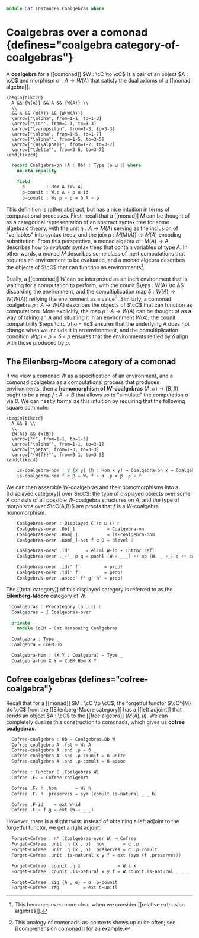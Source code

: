 <!--
```agda
open import Cat.Diagram.Comonad
open import Cat.Displayed.Total
open import Cat.Functor.Adjoint
open import Cat.Displayed.Base
open import Cat.Prelude

import Cat.Reasoning

open Total-hom
open Functor
open _=>_
open _⊣_
```
-->

```agda
module Cat.Instances.Coalgebras where
```

# Coalgebras over a comonad {defines="coalgebra category-of-coalgebras"}

A **coalgebra** for a [[comonad]] $W : \cC \to \cC$ is a pair of an object
$A : \cC$ and morphism $\alpha : A \to W(A)$ that satisfy the dual axioms
of a [[monad algebra]].

~~~{.quiver}
\begin{tikzcd}
  A && {W(A)} && A && {W(A)} \\
  \\
  && A && {W(A)} && {W(W(A))}
  \arrow["\alpha", from=1-1, to=1-3]
  \arrow["\id"', from=1-1, to=3-3]
  \arrow["\varepsilon", from=1-3, to=3-3]
  \arrow["\alpha", from=1-5, to=1-7]
  \arrow["\alpha"', from=1-5, to=3-5]
  \arrow["{W(\alpha)}", from=1-7, to=3-7]
  \arrow["\delta"', from=3-5, to=3-7]
\end{tikzcd}
~~~

<!--
```agda
module _ {o ℓ} {C : Precategory o ℓ} {W : Functor C C} (cm : Comonad-on W) where
  open Cat.Reasoning C
  private module W = Comonad-on cm
  open W
```
-->

```agda
  record Coalgebra-on (A : Ob) : Type (o ⊔ ℓ) where
    no-eta-equality

    field
      ρ        : Hom A (W₀ A)
      ρ-counit : W.ε A ∘ ρ ≡ id
      ρ-comult : W₁ ρ ∘ ρ ≡ δ A ∘ ρ
```

This definition is rather abstract, but has a nice intuition in terms of
computational processes. First, recall that a [[monad]] $M$ can be
thought of as a categorical representation of an abstract syntax tree
for some algebraic theory, with the unit $\eta : A \to M(A)$ serving as
the inclusion of "variables" into syntax trees, and the join $\mu :
M(M(A)) \to M(A)$ encoding substitution. From this perspective, a monad
algebra $\alpha : M(A) \to A$ describes how to *evaluate* syntax trees
that contain variables of type $A$. In other words, a monad $M$
describes some class of inert computations that requires an environment
to be evaluated, and a monad algebra describes the objects of $\cC$ that
can function as environments[^1].

[^1]: This becomes even more clear when we consider [[relative extension algebras]].

Dually, a [[comonad]] $W$ can be interpreted as an inert environment
that is waiting for a computation to perform, with the counit $\eps :
W(A) \to A$ discarding the environment, and the comultiplication map
$\delta : W(A) \to W(W(A))$ reifying the environment as a value[^2].
Similarly, a comonad coalgebra $\rho : A \to W(A)$ describes the objects
of $\cC$ that can function as computations. More explicitly, the map
$\rho : A \to W(A)$ can be thought of as a way of taking an $A$ and
situating it in an environment $W(A)$; the counit compatibility $\eps
\circ \rho = \id$ ensures that the underlying $A$ does not change when
we include it in an environment, and the comultiplication condition
$W(\rho) \circ \rho = \delta \circ \rho$ ensures that the environments
reified by $\delta$ align with those produced by $\rho$.

[^2]: This analogy of comonads-as-contexts shows up quite often; see
[[comprehension comonad]] for an example.

<!--
```agda
  open Coalgebra-on
  module _ where
    open Displayed
```
-->

## The Eilenberg-Moore category of a comonad

If we view a comonad $W$ as a specification of an environment, and a
comonad coalgebra as a computational process that produces environments,
then a **homomorphism of $W$-coalgebras** $(A, \alpha) \to (B, \beta)$
ought to be a map $f : A \to B$ that allows us to "simulate" the
computation $\alpha$ via $\beta$. We can neatly formalize this intuition
by requiring that the following square commute:

~~~{.quiver}
\begin{tikzcd}
  A && B \\
  \\
  {W(A)} && {W(B)}
  \arrow["f", from=1-1, to=1-3]
  \arrow["\alpha"', from=1-1, to=3-1]
  \arrow["\beta", from=1-3, to=3-3]
  \arrow["{W(f)}"', from=3-1, to=3-3]
\end{tikzcd}
~~~

```agda
    is-coalgebra-hom : ∀ {x y} (h : Hom x y) → Coalgebra-on x → Coalgebra-on y → Type _
    is-coalgebra-hom f α β = W₁ f ∘ α .ρ ≡ β .ρ ∘ f
```

We can then assemble $W$-coalgebras and their homomorphisms into a
[[displayed category]] over $\cC$: the type of displayed objects over
some $A$ consists of all possible $W$-coalgebra structures on $A$, and
the type of morphisms over $\cC(A,B)$ are proofs that $f$ is a
$W$-coalgebra homomorphism.

```agda
    Coalgebras-over : Displayed C (o ⊔ ℓ) ℓ
    Coalgebras-over .Ob[_]            = Coalgebra-on
    Coalgebras-over .Hom[_]           = is-coalgebra-hom
    Coalgebras-over .Hom[_]-set f α β = hlevel 2

    Coalgebras-over .id'      = eliml W-id ∙ intror refl
    Coalgebras-over ._∘'_ p q = pushl (W-∘ _ _) ∙∙ ap (W₁ _ ∘_) q ∙∙ extendl p

    Coalgebras-over .idr' f'         = prop!
    Coalgebras-over .idl' f'         = prop!
    Coalgebras-over .assoc' f' g' h' = prop!
```

The [[total category]] of this displayed category is referred to as the
**Eilenberg-Moore** category of $W$.

```agda
  Coalgebras : Precategory (o ⊔ ℓ) ℓ
  Coalgebras = ∫ Coalgebras-over

  private
    module CoEM = Cat.Reasoning Coalgebras

  Coalgebra : Type _
  Coalgebra = CoEM.Ob

  Coalgebra-hom : (X Y : Coalgebra) → Type _
  Coalgebra-hom X Y = CoEM.Hom X Y
```

<!--
```agda
  module Coalgebras = Cat.Reasoning Coalgebras

module _ {o ℓ} {C : Precategory o ℓ} {F : Functor C C} {W : Comonad-on F} where
  private
    module C = Cat.Reasoning C
    module W = Comonad-on W
    unquoteDecl eqv = declare-record-iso eqv (quote Coalgebra-on)

  Coalgebra-on-pathp
    : ∀ {X Y} (p : X ≡ Y) {A : Coalgebra-on W X} {B : Coalgebra-on W Y}
    → PathP (λ i → C.Hom (p i) (F · p i)) (A .Coalgebra-on.ρ) (B .Coalgebra-on.ρ)
    → PathP (λ i → Coalgebra-on W (p i)) A B
  Coalgebra-on-pathp over comults = injectiveP (λ _ → eqv) (comults ,ₚ prop!)

  instance
    Extensional-Coalgebra-on
      : ∀ {ℓr X}
      → ⦃ sa : Extensional (C.Hom X (F · X)) ℓr ⦄
      → Extensional (Coalgebra-on W X) ℓr
    Extensional-Coalgebra-on ⦃ sa ⦄ =
      injection→extensional! (Coalgebra-on-pathp refl) sa

  instance
    Extensional-coalgebra-hom
      : ∀ {ℓr} {x y} ⦃ _ : Extensional (C .Precategory.Hom (x .fst) (y .fst)) ℓr ⦄
      → Extensional (Coalgebras.Hom W x y) ℓr
    Extensional-coalgebra-hom ⦃ e ⦄ = injection→extensional! (λ p → total-hom-path (Coalgebras-over W) p prop!) e

Comonad : ∀ {o ℓ} (C : Precategory o ℓ) → Type _
Comonad C = Σ[ F ∈ Functor C C ] (Comonad-on F)

module _ {o ℓ} {C : Precategory o ℓ} {F : Functor C C} (W : Comonad-on F) where
  open Cat.Reasoning C
  private module W = Comonad-on W
  open Coalgebra-on
  open W
```
-->

## Cofree coalgebras {defines="cofree-coalgebra"}

Recall that for a [[monad]] $M : \cC \to \cC$, the forgetful functor
$\cC^{M} \to \cC$ from the [[Eilenberg-Moore category]] has a [[left
adjoint]] that sends an object $A : \cC$ to the [[free algebra]] $(M(A),
\mu)$. We can completely dualize this construction to comonads, which
gives us **cofree coalgebras**.

```agda
  Cofree-coalgebra : Ob → Coalgebras.Ob W
  Cofree-coalgebra A .fst = W₀ A
  Cofree-coalgebra A .snd .ρ = δ _
  Cofree-coalgebra A .snd .ρ-counit = δ-unitr
  Cofree-coalgebra A .snd .ρ-comult = δ-assoc

  Cofree : Functor C (Coalgebras W)
  Cofree .F₀ = Cofree-coalgebra

  Cofree .F₁ h .hom       = W₁ h
  Cofree .F₁ h .preserves = sym (comult.is-natural _ _ h)

  Cofree .F-id    = ext W-id
  Cofree .F-∘ f g = ext (W-∘ _ _)
```

However, there is a slight twist: instead of obtaining a left adjoint to
the forgetful functor, we get a right adjoint!

```agda
  Forget⊣Cofree : πᶠ (Coalgebras-over W) ⊣ Cofree
  Forget⊣Cofree .unit .η (x , α) .hom       = α .ρ
  Forget⊣Cofree .unit .η (x , α) .preserves = α .ρ-comult
  Forget⊣Cofree .unit .is-natural x y f = ext (sym (f .preserves))

  Forget⊣Cofree .counit .η x              = W.ε x
  Forget⊣Cofree .counit .is-natural x y f = W.counit.is-natural _ _ _

  Forget⊣Cofree .zig {A , α} = α .ρ-counit
  Forget⊣Cofree .zag         = ext δ-unitl
```

<!--
```agda
  to-cofree-hom
    : ∀ {X Y} → Hom (X .fst) Y → Coalgebras.Hom W X (Cofree-coalgebra Y)
  to-cofree-hom f = L-adjunct Forget⊣Cofree f
```
-->
